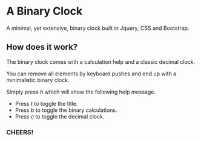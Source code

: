 A Binary Clock
==============
A minimal, yet extensive, binary clock built in Jquery, CSS and Bootstrap.

How does it work?
-----------------
The binary clock comes with a calculation help and a classic decimal clock.

You can remove all elements by keyboard pushes and end up with a minimalistic binary clock.

Simply press _h_ which will show the following help message.

- Press _t_ to toggle the title.
- Press _b_ to toggle the binary calculations.
- Press _c_ to toggle the decimal clock.

### CHEERS!

